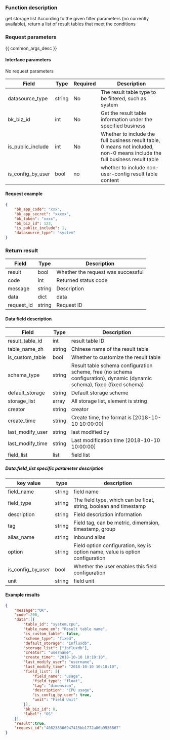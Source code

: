 

### Function description

get storage list
According to the given filter parameters (no currently available), return a list of result tables that meet the conditions

### Request parameters

{{ common_args_desc }}

#### Interface parameters
No request parameters

| Field | Type | Required | Description |
| -------------- | ------ | ---- | ----------- |
| datasource_type | string | No | The result table type to be filtered, such as system |
| bk_biz_id | int | No | Get the result table information under the specified business |
| is_public_include | int | No | Whether to include the full business result table, 0 means not included, non-0 means include the full business result table |
| is_config_by_user | bool | no | whether to include non-user-config result table content |

#### Request example

```json
{
    "bk_app_code": "xxx",
    "bk_app_secret": "xxxxx",
    "bk_token": "xxxx",
    "bk_biz_id": 123,
    "is_public_include": 1,
    "datasource_type": "system"
}
```

### Return result

| Field | Type | Description |
| ---------- | ------ | ------------ |
| result | bool | Whether the request was successful |
| code | int | Returned status code |
| message | string | Description |
| data | dict | data |
| request_id | string | Request ID |

#### Data field description

| Field | Type | Description |
| ------------------- | ------ | -------- |
| result_table_id | int | result table ID |
| table_name_zh | string | Chinese name of the result table |
| is_custom_table | bool | Whether to customize the result table |
| schema_type | string | Result table schema configuration scheme, free (no schema configuration), dynamic (dynamic schema), fixed (fixed schema) |
| default_storage | string | Default storage scheme |
| storage_list | array | All storage list, element is string |
| creator | string | creator |
| create_time | string | Create time, the format is [2018-10-10 10:00:00]|
| last_modify_user | string | last modified by |
| last_modify_time | string | Last modification time [2018-10-10 10:00:00]|
| field_list | list | field list |

##### Data.field_list specific parameter description

| key value | type | description |
| ----------------- | ------ | --------------------------------------------------- |
| field_name | string | field name |
| field_type | string | The field type, which can be float, string, boolean and timestamp |
| description | string | Field description information |
| tag | string | Field tag, can be metric, dimemsion, timestamp, group |
| alias_name | string | Inbound alias |
| option | string | Field option configuration, key is option name, value is option configuration |
| is_config_by_user | bool | Whether the user enables this field configuration |
| unit | string | field unit |

#### Example results

```json
{
    "message":"OK",
    "code":200,
    "data":[{
        "table_id": "system.cpu",
        "table_name_en": "Result table name",
        "is_custom_table": false,
        "scheme_type": "fixed",
        "default_storage": "influxdb",
        "storage_list": ["influxdb"],
        "creator": "username",
        "create_time": "2018-10-10 10:10:10",
        "last_modify_user": "username",
        "last_modify_time": "2018-10-10 10:10:10",
        "field_list": [{
            "field_name": "usage",
            "field_type": "float",
            "tag": "dimension",
            "description": "CPU usage",
            "is_config_by_user": true,
            "unit": "Field Unit"
        }],
        "bk_biz_id": 0,
        "label": "OS"
    }],
    "result":true,
    "request_id":"408233306947415bb1772a86b9536867"
}
```
